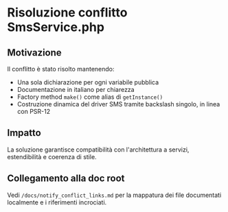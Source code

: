 # Risoluzione conflitto SmsService.php

## Motivazione
Il conflitto è stato risolto mantenendo:
- Una sola dichiarazione per ogni variabile pubblica
- Documentazione in italiano per chiarezza
- Factory method `make()` come alias di `getInstance()`
- Costruzione dinamica del driver SMS tramite backslash singolo, in linea con PSR-12

## Impatto
La soluzione garantisce compatibilità con l'architettura a servizi, estendibilità e coerenza di stile.

## Collegamento alla doc root
Vedi `/docs/notify_conflict_links.md` per la mappatura dei file documentati localmente e i riferimenti incrociati.

